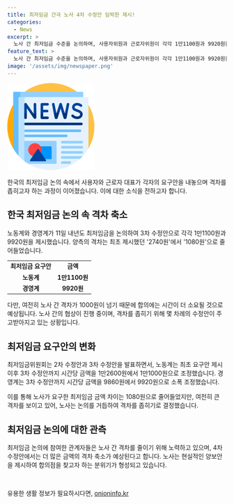 ```yaml
---
title: 최저임금 간극 노사 4차 수정안 임박한 제시!
categories:
  - News
excerpt: >
  노사 간 최저임금 수준을 논의하며, 사용자위원과 근로자위원이 각각 1만1100원과 9920원을 제시했다. 격차는 1250원에서 1080원으로 줄었지만 여전히 노사 간 1000원 넘는 격차가 존재한다. 노사는 몇 차례의 수정안을 주고 받으며 격차를 좁히고, 4차 수정안을 제출할 예정이다. 경영계는 최저임금이 이미 높은 수준에 도달해 같은 수준의 인상률도 어려워지고 있다고 주장하고 있으며, 노사는 적정한 최저임금 수준을 찾기 위해 협상을 벌이고 있다.
feature_text: >
  노사 간 최저임금 수준을 논의하며, 사용자위원과 근로자위원이 각각 1만1100원과 9920원을 제시했다. 격차는 1250원에서 1080원으로 줄었지만 여전히 노사 간 1000원 넘는 격차가 존재한다. 노사는 몇 차례의 수정안을 주고 받으며 격차를 좁히고, 4차 수정안을 제출할 예정이다. 경영계는 최저임금이 이미 높은 수준에 도달해 같은 수준의 인상률도 어려워지고 있다고 주장하고 있으며, 노사는 적정한 최저임금 수준을 찾기 위해 협상을 벌이고 있다.
image: '/assets/img/newspaper.png'
---
```


<p><img src="/assets/img/newspaper.png" alt="kimp 속보" /></p>

<p>한국의 최저임금 논의 속에서 사용자와 근로자 대표가 각자의 요구안을 내놓으며 격차를 좁히고자 하는 과정이 이어졌습니다. 이에 대한 소식을 전하고자 합니다. </p>

<h2 data-ke-size="size26">한국 최저임금 논의 속 격차 축소</h2>

<p data-ke-size="size16">노동계와 경영계가 11일 내년도 최저임금을 논의하여 3차 수정안으로 각각 1만1100원과 9920원을 제시했습니다. 양측의 격차는 최초 제시했던 '2740원'에서 '1080원'으로 줄어들었습니다.</p>

<table>
  <tr>
    <td style="text-align: center; height: 17px;"><b>최저임금 요구안</b></td>
    <td style="text-align: center; height: 17px;"><b>금액</b></td>
  </tr>
  <tr>
    <td style="text-align: center; height: 17px;"><b>노동계</b></td>
    <td style="text-align: center; height: 17px;"><b>1만1100원</b></td>
  </tr>
  <tr>
    <td style="text-align: center; height: 17px;"><b>경영계</b></td>
    <td style="text-align: center; height: 17px;"><b>9920원</b></td>
  </tr>
</table>

<p data-ke-size="size16">다만, 여전히 노사 간 격차가 1000원이 넘기 때문에 합의에는 시간이 더 소요될 것으로 예상됩니다. 노사 간의 협상이 진행 중이며, 격차를 좁히기 위해 몇 차례의 수정안이 주고받아지고 있는 상황입니다.</p>

<h2 data-ke-size="size26">최저임금 요구안의 변화</h2>

<p data-ke-size="size16">최저임금위원회는 2차 수정안과 3차 수정안을 발표하면서, 노동계는 최초 요구안 제시 이후 3차 수정안까지 시간당 금액을 1만2600원에서 1만1000원으로 조정했습니다. 경영계는 3차 수정안까지 시간당 금액을 9860원에서 9920원으로 소폭 조정했습니다.</p>

<p data-ke-size="size16">이를 통해 노사가 요구한 최저임금 금액 차이는 1080원으로 줄어들었지만, 여전히 큰 격차를 보이고 있어, 노사는 논의를 거듭하여 격차를 좁히기로 결정했습니다.</p>

<h2 data-ke-size="size26">최저임금 논의에 대한 관측</h2>

<p data-ke-size="size16">최저임금 논의에 참여한 관계자들은 노사 간 격차를 줄이기 위해 노력하고 있으며, 4차 수정안에서는 더 많은 금액의 격차 축소가 예상된다고 합니다. 노사는 현실적인 양보안을 제시하여 합의점을 찾고자 하는 분위기가 형성되고 있습니다.</p>

<p data-ke-size="size16">&nbsp;</p>
유용한 생활 정보가 필요하시다면, <a href="https://onioninfo.kr" rel="dofollow">onioninfo.kr</a>



